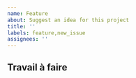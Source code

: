 ```yaml
---
name: Feature
about: Suggest an idea for this project
title: ''
labels: feature,new_issue
assignees: ''
---
```


## Travail à faire

